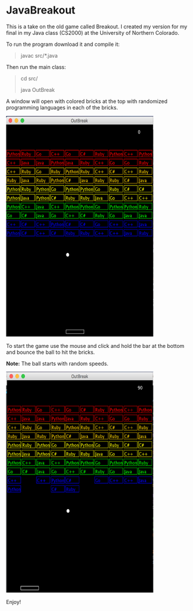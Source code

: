 # JavaBreakout

This is a take on the old game called Breakout. I created my version for my final in my Java class (CS2000) at the University of Northern Colorado.

To run the program download it and compile it:

>
> javac src/*.java
>

Then run the main class:

>
> cd src/
>
> java OutBreak
>

A window will open with colored bricks at the top with randomized programming languages in each of the bricks.

<img src="starting-screenshot.png" width="400" height="600">

To start the game use the mouse and click and hold the bar at the bottom and bounce the ball to hit the bricks. 

**Note:** The ball starts with random speeds.

<img src="playing-screenshot.png" width="400" height="600">

Enjoy!